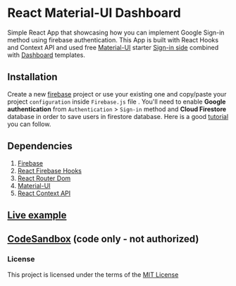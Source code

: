 # React Material-UI Dashboard

Simple React App that showcasing how you can implement Google Sign-in method using firebase authentication. This App is built with React Hooks and Context API and used free [Material-UI](https://material-ui.com/getting-started/templates/) starter [Sign-in side](https://material-ui.com/getting-started/templates/sign-in-side/) combined with [Dashboard](https://material-ui.com/getting-started/templates/dashboard/) templates.

## Installation

Create a new [firebase](https://console.firebase.google.com/) project or use your existing one and copy/paste your project `configuration` inside `Firebase.js` file . You'll need to enable **Google authentication** from `Authentication` > `Sign-in` method and **Cloud Firestore** database in order to save users in firestore database. Here is a good [tutorial](https://www.youtube.com/watch?v=e8GA1UOj8mE) you can follow.

## Dependencies

1. [Firebase](https://firebase.google.com/)
2. [React Firebase Hooks](https://www.npmjs.com/package/react-firebase-hooks)
3. [React Router Dom](https://reactrouter.com/web/guides/quick-start)
4. [Material-UI](https://material-ui.com)
5. [React Context API](https://reactjs.org/docs/context.html)

## [Live example](https://react-firebase-dashboard.vercel.app/)

## [CodeSandbox](https://codesandbox.io/s/react-material-ui-dashboard-99vt4) (code only - not authorized)

### License

This project is licensed under the terms of the [MIT License](https://opensource.org/licenses/MIT)
